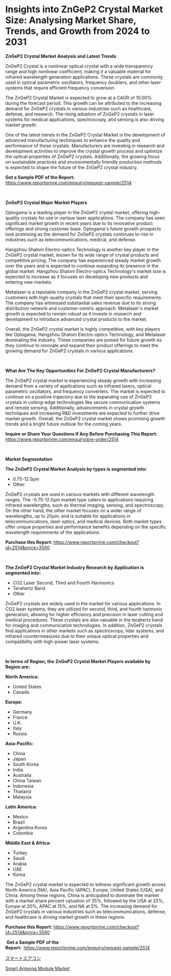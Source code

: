 <p><h1>Insights into ZnGeP2 Crystal Market Size: Analysing Market Share, Trends, and Growth from 2024 to 2031</h1></p><p><strong>ZnGeP2 Crystal Market Analysis and Latest Trends</strong></p>
<p><p>ZnGeP2 Crystal is a nonlinear optical crystal with a wide transparency range and high nonlinear coefficient, making it a valuable material for infrared wavelength generation applications. These crystals are commonly used in optical parametric oscillators, frequency doublers, and other laser systems that require efficient frequency conversion.</p><p>The ZnGeP2 Crystal Market is expected to grow at a CAGR of 10.00% during the forecast period. This growth can be attributed to the increasing demand for ZnGeP2 crystals in various industries such as healthcare, defense, and research. The rising adoption of ZnGeP2 crystals in laser systems for medical applications, spectroscopy, and sensing is also driving market growth.</p><p>One of the latest trends in the ZnGeP2 Crystal Market is the development of advanced manufacturing techniques to enhance the quality and performance of these crystals. Manufacturers are investing in research and development activities to improve the crystal growth process and optimize the optical properties of ZnGeP2 crystals. Additionally, the growing focus on sustainable practices and environmentally friendly production methods is expected to shape the future of the ZnGeP2 crystal industry.</p></p>
<p><strong>Get a Sample PDF of the Report:&nbsp;</strong> <a href="https://www.reportprime.com/enquiry/request-sample/2514">https://www.reportprime.com/enquiry/request-sample/2514</a></p>
<p>&nbsp;</p>
<p><strong>ZnGeP2 Crystal Major Market Players</strong></p>
<p><p>Optogama is a leading player in the ZnGeP2 crystal market, offering high-quality crystals for use in various laser applications. The company has seen significant market growth in recent years due to its innovative product offerings and strong customer base. Optogama's future growth prospects look promising as the demand for ZnGeP2 crystals continues to rise in industries such as telecommunications, medical, and defense.</p><p>Hangzhou Shalom Electro-optics Technology is another key player in the ZnGeP2 crystal market, known for its wide range of crystal products and competitive pricing. The company has experienced steady market growth over the years and is expected to continue expanding its presence in the global market. Hangzhou Shalom Electro-optics Technology's market size is expected to increase as it focuses on developing new products and entering new markets.</p><p>Metalaser is a reputable company in the ZnGeP2 crystal market, serving customers with high-quality crystals that meet their specific requirements. The company has witnessed substantial sales revenue due to its strong distribution network and customer-centric approach. Metalaser's market growth is expected to remain robust as it invests in research and development to introduce advanced crystal products to the market.</p><p>Overall, the ZnGeP2 crystal market is highly competitive, with key players like Optogama, Hangzhou Shalom Electro-optics Technology, and Metalaser dominating the industry. These companies are poised for future growth as they continue to innovate and expand their product offerings to meet the growing demand for ZnGeP2 crystals in various applications.</p></p>
<p>&nbsp;</p>
<p><strong>What Are The Key Opportunities For ZnGeP2 Crystal Manufacturers?</strong></p>
<p><p>The ZnGeP2 crystal market is experiencing steady growth with increasing demand from a variety of applications such as infrared lasers, optical parametric oscillators, and frequency converters. The market is expected to continue on a positive trajectory due to the expanding use of ZnGeP2 crystals in cutting-edge technologies like secure communication systems and remote sensing. Additionally, advancements in crystal growth techniques and increasing R&D investments are expected to further drive market growth. Overall, the ZnGeP2 crystal market shows promising growth trends and a bright future outlook for the coming years.</p></p>
<p><strong>Inquire or Share Your Questions If Any Before Purchasing This Report:</strong> <a href="https://www.reportprime.com/enquiry/pre-order/2514">https://www.reportprime.com/enquiry/pre-order/2514</a></p>
<p>&nbsp;</p>
<p><strong>Market Segmentation</strong></p>
<p><strong>The ZnGeP2 Crystal Market Analysis by types is segmented into:</strong></p>
<p><ul><li>0.75-12.0μm</li><li>Other</li></ul></p>
<p><p>ZnGeP2 crystals are used in various markets with different wavelength ranges. The -0.75-12.0μm market type caters to applications requiring infrared wavelengths, such as thermal imaging, sensing, and spectroscopy. On the other hand, the other market focuses on a wider range of wavelengths, up to 20μm, and is suitable for applications in telecommunications, laser optics, and medical devices. Both market types offer unique properties and performance benefits depending on the specific wavelength requirements of the applications.</p></p>
<p><strong>Purchase this Report:&nbsp;</strong><a href="https://www.reportprime.com/checkout?id=2514&price=3590">https://www.reportprime.com/checkout?id=2514&price=3590</a></p>
<p>&nbsp;</p>
<p><strong>The ZnGeP2 Crystal Market Industry Research by Application is segmented into:</strong></p>
<p><ul><li>CO2 Laser Second, Third and Fourth Harmonics</li><li>Terahertz Band</li><li>Other</li></ul></p>
<p><p>ZnGeP2 crystals are widely used in the market for various applications. In CO2 laser systems, they are utilized for second, third, and fourth harmonic generation, allowing for higher efficiency and precision in laser cutting and medical procedures. These crystals are also valuable in the terahertz band for imaging and communication technologies. In addition, ZnGeP2 crystals find applications in other markets such as spectroscopy, lidar systems, and infrared countermeasures due to their unique optical properties and compatibility with high-power laser systems.</p></p>
<p>&nbsp;</p>
<p><strong>In terms of Region, the ZnGeP2 Crystal Market Players available by Region are:</strong></p>
<p>
    <p> <strong> North America: </strong>
        <ul>
            <li>United States</li>
            <li>Canada</li>
        </ul>
        </p> 
    <p> <strong> Europe: </strong>
        <ul>
            <li>Germany</li>
            <li>France</li>
            <li>U.K.</li>
            <li>Italy</li>
            <li>Russia</li>
        </ul>
        </p> 
    <p> <strong> Asia-Pacific: </strong>
        <ul>
            <li>China</li>
            <li>Japan</li>
            <li>South Korea</li>
            <li>India</li>
            <li>Australia</li>
            <li>China Taiwan</li>
            <li>Indonesia</li>
            <li>Thailand</li>
            <li>Malaysia</li>
        </ul>
        </p> 
    <p> <strong> Latin America: </strong>
        <ul>
            <li>Mexico</li>
            <li>Brazil</li>
            <li>Argentina Korea</li>
            <li>Colombia</li>
        </ul>
        </p> 
    <p> <strong> Middle East & Africa: </strong>
        <ul>
            <li>Turkey</li>
            <li>Saudi</li>
            <li>Arabia</li>
            <li>UAE</li>
            <li>Korea</li>
        </ul>
    </p>
    </p>
<p><p>The ZnGeP2 crystal market is expected to witness significant growth across North America (NA), Asia Pacific (APAC), Europe, United States (USA), and China. Among these regions, China is anticipated to dominate the market with a market share percent valuation of 35%, followed by the USA at 25%, Europe at 20%, APAC at 15%, and NA at 5%. The increasing demand for ZnGeP2 crystals in various industries such as telecommunications, defense, and healthcare is driving market growth in these regions.</p></p>
<p><strong>Purchase this Report: </strong><a href="https://www.reportprime.com/checkout?id=2514&price=3590">https://www.reportprime.com/checkout?id=2514&price=3590</a></p>
<p>&nbsp;<strong>Get a Sample PDF of the Report:&nbsp;&nbsp;</strong><a href="https://www.reportprime.com/enquiry/request-sample/2514">https://www.reportprime.com/enquiry/request-sample/2514</a></p>
<p><strong></strong></p>
<p><p><a href="https://github.com/mreklxf44233/Market-Research-Report-List-1/blob/main/437830411708.md">スマートエアコン</a></p><p><a href="https://github.com/CliffMedina6/Market-Research-Report-List-4/blob/main/smart-antenna-module-market.md">Smart Antenna Module Market</a></p></p>